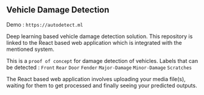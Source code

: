 ## Vehicle Damage Detection

Demo : `https://autodetect.ml`

Deep learning based vehicle damage detection solution. This repository is linked to the React based web application which is integrated with the mentioned system. 

This is a `proof of concept` for damage detection of vehicles.
Labels that can be detected : `Front` `Rear` `Door` `Fender` `Major-Damage` `Minor-Damage` `Scratches`

The React based web application involves uploading your media file(s), waiting for them to get processed and finally seeing your predicted outputs.

